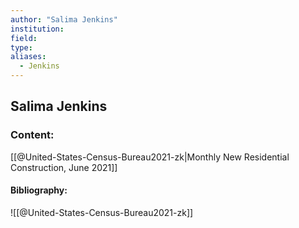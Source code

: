 ```yaml
---
author: "Salima Jenkins"
institution:
field:
type:
aliases:
  - Jenkins
---
```


## Salima Jenkins

### Content:
[[@United-States-Census-Bureau2021-zk|Monthly New Residential Construction, June 2021]]

#### Bibliography:

![[@United-States-Census-Bureau2021-zk]]